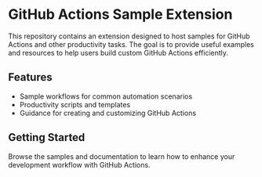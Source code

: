 # GitHub Actions Sample Extension

This repository contains an extension designed to host samples for GitHub Actions and other productivity tasks. The goal is to provide useful examples and resources to help users build custom GitHub Actions efficiently.

## Features

- Sample workflows for common automation scenarios
- Productivity scripts and templates
- Guidance for creating and customizing GitHub Actions

## Getting Started

Browse the samples and documentation to learn how to enhance your development workflow with GitHub Actions.
